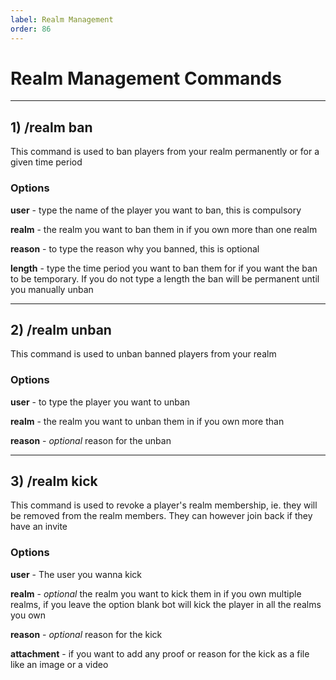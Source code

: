 ```yaml
---
label: Realm Management 
order: 86
---
```


# Realm Management Commands 

---

## 1) /realm ban 
   This command is used to ban players from your realm permanently or for a given time period 
   
   ### Options 
   **user** -  type the name of the player you want to ban, this is compulsory 
   
   **realm** - the realm you want to ban them in if you own more than one realm 
   
   **reason** - to type the reason why you banned, this is optional 
   
   **length** - type the time period you want to ban them for if you want the ban to be temporary. If you do not type a length the ban will be permanent until you manually unban 

---

## 2) /realm unban 
  This command is used to unban banned players from your realm 
  
  ### Options
   **user** - to type the player you want to unban 
   
   **realm** - the realm you want to unban them in if you own more than  

   **reason** - *optional* reason for the unban
   
   ---
   
## 3) /realm kick 
   This command is used to revoke a player's realm membership, ie. they will be removed from the realm members. They can however join back if they have an invite 

 ### Options
   **user** - The user you wanna kick 

   **realm** - *optional* the realm you want to kick them in if you own multiple realms, if you leave the option blank bot will kick the player in all the realms you own

   **reason** - *optional* reason for the kick 

   **attachment** - if you want to add any proof or reason for the kick as a file like an image or a video 
